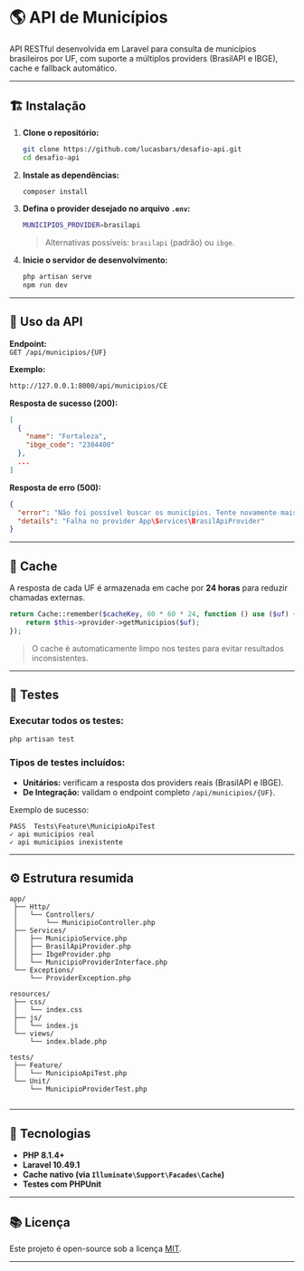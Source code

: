 # 🌎 API de Municípios

API RESTful desenvolvida em Laravel para consulta de municípios brasileiros por UF, com suporte a múltiplos providers (BrasilAPI e IBGE), cache e fallback automático.

---

## 🏗️ Instalação

1. **Clone o repositório:**
   ```bash
   git clone https://github.com/lucasbars/desafio-api.git
   cd desafio-api
   ```

2. **Instale as dependências:**
   ```bash
   composer install
   ```

3. **Defina o provider desejado no arquivo `.env`:**
   ```bash
   MUNICIPIOS_PROVIDER=brasilapi
   ```
   > Alternativas possíveis: `brasilapi` (padrão) ou `ibge`.

4. **Inicie o servidor de desenvolvimento:**
   ```bash
   php artisan serve
   npm run dev
   ```

---

## 🚀 Uso da API

**Endpoint:**  
`GET /api/municipios/{UF}`

**Exemplo:**  
```bash
http://127.0.0.1:8000/api/municipios/CE
```

**Resposta de sucesso (200):**
```json
[
  {
    "name": "Fortaleza",
    "ibge_code": "2304400"
  },
  ...
]
```

**Resposta de erro (500):**
```json
{
  "error": "Não foi possível buscar os municípios. Tente novamente mais tarde.",
  "details": "Falha no provider App\Services\BrasilApiProvider"
}
```

---

## 💾 Cache

A resposta de cada UF é armazenada em cache por **24 horas** para reduzir chamadas externas.

```php
return Cache::remember($cacheKey, 60 * 60 * 24, function () use ($uf) {
    return $this->provider->getMunicipios($uf);
});
```

> O cache é automaticamente limpo nos testes para evitar resultados inconsistentes.

---

## 🧪 Testes

### Executar todos os testes:
```bash
php artisan test
```

### Tipos de testes incluídos:
- **Unitários:** verificam a resposta dos providers reais (BrasilAPI e IBGE).  
- **De Integração:** validam o endpoint completo `/api/municipios/{UF}`.

Exemplo de sucesso:
```
PASS  Tests\Feature\MunicipioApiTest
✓ api municipios real
✓ api municipios inexistente
```

---

## ⚙️ Estrutura resumida

```
app/
 ├── Http/
 │   └── Controllers/
 │       └── MunicipioController.php
 ├── Services/
 │   ├── MunicipioService.php
 │   ├── BrasilApiProvider.php
 │   ├── IbgeProvider.php
 │   └── MunicipioProviderInterface.php
 └── Exceptions/
     └── ProviderException.php

resources/
 ├── css/
 │   └── index.css
 ├── js/
 │   └── index.js
 └── views/
     └── index.blade.php

tests/
 ├── Feature/
 │   └── MunicipioApiTest.php
 └── Unit/
     └── MunicipioProviderTest.php


```

---

## 🧩 Tecnologias

- **PHP 8.1.4+**
- **Laravel 10.49.1**
- **Cache nativo (via `Illuminate\Support\Facades\Cache`)**
- **Testes com PHPUnit**

---

## 📚 Licença

Este projeto é open-source sob a licença [MIT](LICENSE.md).

---
